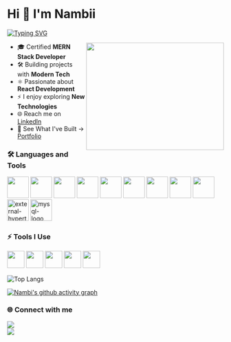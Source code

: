 # Hi 👋 I'm Nambii
[![Typing SVG](https://readme-typing-svg.herokuapp.com?color=51F565&size=24&lines=Aspiring+Software+Developer;React+Enthusiast)](https://git.io/typing-svg)


<img align="right" width="320" height="250" src="https://media4.giphy.com/media/v1.Y2lkPTc5MGI3NjExNjJsc2EwdjVzMGVoa3g3MmthMWNnaXJtMTRqeHRyb3E0ZWt0cmQ5dSZlcD12MV9pbnRlcm5hbF9naWZfYnlfaWQmY3Q9Zw/qgQUggAC3Pfv687qPC/giphy.gif">  

- 🎓 Certified **MERN Stack Developer**  
- 🛠️ Building projects with **Modern Tech**  
- ⚛️ Passionate about **React Development**
- ⚡ I enjoy exploring **New Technologies** 
- 🌐 Reach me on [LinkedIn](https://www.linkedin.com/in/nambimuthuraja)  
- 🚀 See What I've Built → [Portfolio](https://nambimuthuraja.netlify.app/)  


### 🛠️ Languages and Tools
<img height="50" width="50" src="https://img.icons8.com/color/48/html-5.png"/> 
<img height="50" width="50" src="https://img.icons8.com/color/48/css3.png"/> 
<img height="50" width="50" src="https://img.icons8.com/color/48/javascript.png"/> 
<img height="50" width="50" src="https://img.icons8.com/color/48/react-native.png"/> 
<img height="50" width="50" src="https://img.icons8.com/color/48/tailwindcss.png"/> 
<img height="50" width="50" src="https://img.icons8.com/fluency/48/bootstrap.png"/> 
<img height="50" width="50" src="https://img.icons8.com/color/48/nodejs.png"/> 
<img height="50" width="50" src="https://img.icons8.com/ios/50/express-js.png"/> 
<img height="50" width="50" src="https://img.icons8.com/color/48/mongodb.png"/>
<img width="50" height="50" src="https://img.icons8.com/external-tal-revivo-shadow-tal-revivo/24/external-hypertext-preprocessor-a-widely-used-open-source-general-purpose-scripting-language-logo-shadow-tal-revivo.png" alt="external-hypertext-preprocessor-a-widely-used-open-source-general-purpose-scripting-language-logo-shadow-tal-revivo"/>
<img width="50" height="50" src="https://img.icons8.com/color/48/mysql-logo.png" alt="mysql-logo"/>


### ⚡ Tools I Use
<img height="40" src="https://img.icons8.com/color/48/visual-studio-code-2019.png"/> 
<img height="40" src="https://img.icons8.com/color/48/git.png"/> 
<img height="40" src="https://img.icons8.com/color/48/github.png"/> 
<img height="40" src="https://img.icons8.com/color/48/netlify.png"/>
<img height="40" src="https://img.icons8.com/?size=48&id=MWiBjkuHeMVq&format=png&color=FFFFFF"/>



  
![Top Langs](https://github-readme-stats.vercel.app/api/top-langs/?username=NambiMR&layout=compact&theme=dark)  

[![Nambi's github activity graph](https://github-readme-activity-graph.vercel.app/graph?username=NambiMR&bg_color=000000&color=ffffff&line=51f565&point=ffffff&area=true&hide_border=true)](https://github.com/ashutosh00710/github-readme-activity-graph)


### 🌐 Connect with me  
[<img src="https://img.shields.io/badge/LinkedIn-0077B5?style=for-the-badge&logo=linkedin&logoColor=white"/>](https://www.linkedin.com/in/nambimuthuraja)  
[<img src="https://img.shields.io/badge/Gmail-D14836?style=for-the-badge&logo=gmail&logoColor=white"/>](mailto:nambimr2004@gmail.com)  

<!---
NambiMR/NambiMR is a ✨ special ✨ repository because its `README.md` (this file) appears on your GitHub profile.
You can click the Preview link to take a look at your changes.
--->
